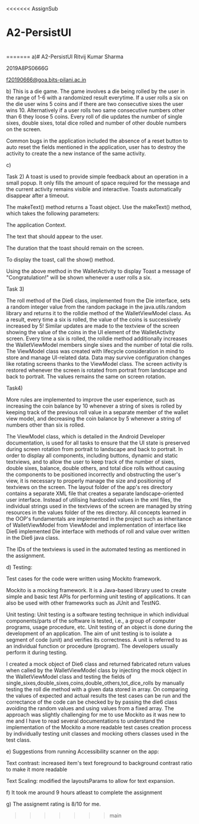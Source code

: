 <<<<<<< AssignSub
# A2-PersistUI
#
=======
a)# A2-PersistUI
Ritvij Kumar Sharma

2019A8PS0666G

f20190666@goa.bits-pilani.ac.in

b) This is a die game. The game involves a die being rolled by the user in the range of 1-6 with a randomized result everytime. If a user rolls a six on the die user wins 5 coins and if there are two consecutive sixes the user wins 10. Alternatively if a user rolls two same consecutive numbers other than 6 they loose 5 coins. Every roll of die updates the number of single sixes, double sixes, total dice rolled and number of other double numbers on the screen.

Common bugs in the application included the absence of a reset button to auto reset the fields mentioned in the application, user has to destroy the activity to create the a new instance of the same activity.

c)

Task 2) A toast is used to provide simple feedback about an operation in a small popup. It only fills the amount of space required for the message and the current activity remains visible and interactive. Toasts automatically disappear after a timeout.

The makeText() method returns a Toast object. Use the makeText() method, which takes the following parameters:

The application Context.

The text that should appear to the user.

The duration that the toast should remain on the screen.

To display the toast, call the show() method.

Using the above method in the  WalletActivity to display Toast a message of "Congratulation!" will be shown whenever a user rolls a six.

Task 3)

The roll method of the Die6 class, implemented from the Die interface, sets a random integer value from the random package in the java.utils.random library and returns it to the rolldie method of the WalletViewModel class. As a result, every time a six is rolled, the value of the coins is successively increased by 5! Similar updates are made to the textview of the screen showing the value of the coins in the UI element of the WalletActivity screen. Every time a six is rolled, the rolldie method additionally increases the WalletViewModel members single sixes and the number of total die rolls. The ViewModel class was created with lifecycle consideration in mind to store and manage UI-related data. Data may survive configuration changes like rotating screens thanks to the ViewModel class. The screen activity is restored whenever the screen is rotated from portrait from landscape and back to portrait. The values remains the same on screen rotation.

Task4)

More rules are implemented to improve the user experience, such as increasing the coin balance by 10 whenever a string of sixes is rolled by keeping track of the previous roll value in a separate member of the wallet view model, and decreasing the coin balance by 5 whenever a string of numbers other than six is rolled.

The ViewModel class, which is detailed in the Android Developer documentation, is used for all tasks to ensure that the UI state is preserved during screen rotation from portrait to landscape and back to portrait.
In order to display all components, including buttons, dynamic and static textviews, and to allow the user to keep track of the number of sixes, double sixes, balance, double others, and total dice rolls without causing the components to be positioned incorrectly and obstructing the user's view, it is necessary to properly manage the size and positioning of textviews on the screen. The layout folder of the app's res directory contains a separate XML file that creates a separate landscape-oriented user interface. Instead of utilising hardcoded values in the xml files, the individual strings used in the textviews of the screen are managed by string resources in the values folder of the res directory.
All concepts learned in the OOP's fundamentals are implemented in the project such as inheritance of WalletViewModel from ViewModel and implementation of interface like Die6 implemented Die interface with methods of roll and value over written in the Die6 java class.

The IDs of the textviews is used in the automated testing as mentioned in the assignment.

d) Testing:

Test cases for the code were written using Mockito framework.

Mockito is a mocking framework. It is a Java-based library used to create simple and basic test APIs for performing unit testing of applications. It can also be used with other frameworks such as JUnit and TestNG.

Unit testing:
Unit testing is a software testing technique in which individual components/parts of the software is tested, i.e., a group of computer programs, usage procedure, etc. Unit testing of an object is done during the development of an application. The aim of unit testing is to isolate a segment of code (unit) and verifies its correctness. A unit is referred to as an individual function or procedure (program). The developers usually perform it during testing.

I created a mock object of Die6 class and returned fabricated return values when called by the WalletViewModel class by injecting the mock object in the WalletViewModel class and testing the fields of single_sixes,double_sixes,coins,double_others,tot_dice_rolls by manually testing the roll die method with a given data stored in array. On comparing the values of expected and actual results the test cases can be run and the correctance of the code can be checked by by passing the die6 class avoiding the random values and using values from a fixed array. The approach was slightly challenging for me to use Mockito as it was new to me and I have to read several documentations to understand the implementation of the Mockito a more readable test cases creation process by individually testing unit classes and mocking others classes used in the test class.


e) Suggestions from running Accessibility scanner on the app:

Text contrast: increased item's text foreground to background contrast ratio to make it more readable

Text Scaling: modified the layoutsParams to allow for text expansion.

f) It took me around 9 hours atleast to complete the assignment

g) The assignemt rating is 8/10 for me.

>>>>>>> main
